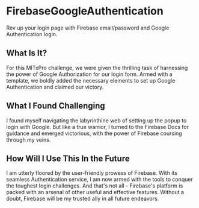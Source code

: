# FirebaseGoogleAuthentication
Rev up your login page with Firebase email/password and Google Authentication login.

## What Is It?
For this MITxPro challenge, we were given the thrilling task of harnessing the power of Google Authorization for our login form. Armed with a template, we boldly added the necessary elements to set up Google Authentication and claimed our victory.

## What I Found Challenging
I found myself navigating the labyrinthine web of setting up the popup to login with Google. But like a true warrior, I turned to the Firebase Docs for guidance and emerged victorious, with the power of Firebase coursing through my veins.

## How Will I Use This In the Future
I am utterly floored by the user-friendly prowess of Firebase. With its seamless Authentication service, I am now armed with the tools to conquer the toughest login challenges. And that's not all - Firebase's platform is packed with an arsenal of other useful and effective features. Without a doubt, Firebase will be my trusted ally in all future endeavors.
